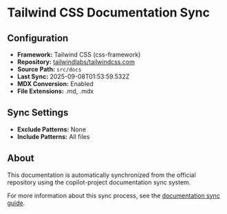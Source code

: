 # Tailwind CSS Documentation Sync

## Configuration

- **Framework:** Tailwind CSS (css-framework)
- **Repository:** [tailwindlabs/tailwindcss.com](https://github.com/tailwindlabs/tailwindcss.com)
- **Source Path:** `src/docs`
- **Last Sync:** 2025-09-08T01:53:59.532Z
- **MDX Conversion:** Enabled
- **File Extensions:** .md, .mdx

## Sync Settings

- **Exclude Patterns:** None
- **Include Patterns:** All files

## About

This documentation is automatically synchronized from the official repository using the copilot-project documentation sync system.

For more information about this sync process, see the [documentation sync guide](../documentation-sync.md).
